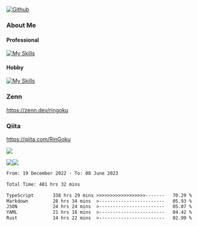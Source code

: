 [![Github](https://img.shields.io/github/followers/skyt-a?label=Follow&style=social)](https://github.com/skyt-a)

### About Me
#### Professional
[![My Skills](https://skillicons.dev/icons?i=react,ts,js,nodejs,java,graphql,firebase,githubactions&theme=light)](https://skillicons.dev)
#### Hobby
[![My Skills](https://skillicons.dev/icons?i=unity,rust,py&theme=light)](https://skillicons.dev)

### Zenn
https://zenn.dev/ringoku
### Qiita
https://qiita.com/RinGoku


![](https://github-profile-summary-cards.vercel.app/api/cards/profile-details?username=skyt-a&theme=default)

![](https://github-profile-summary-cards.vercel.app/api/cards/repos-per-language?username=skyt-a&theme=default)![](https://github-profile-summary-cards.vercel.app/api/cards/stats?username=RinGoku&theme=default)

<!--START_SECTION:waka-->

```txt
From: 19 December 2022 - To: 08 June 2023

Total Time: 481 hrs 32 mins

TypeScript       338 hrs 29 mins >>>>>>>>>>>>>>>>>>-------   70.29 %
Markdown         28 hrs 34 mins  >------------------------   05.93 %
JSON             24 hrs 24 mins  >------------------------   05.07 %
YAML             21 hrs 16 mins  >------------------------   04.42 %
Rust             14 hrs 22 mins  >------------------------   02.99 %
```

<!--END_SECTION:waka-->
